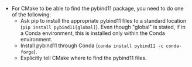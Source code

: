 * For CMake to be able to find the pybind11 package, you need to do one of the following:
    * Ask pip to install the appropriate pybind11 files to a standard location (`pip install pybind11[global]`). Even though "global" is stated, if in a Conda environment, this is installed only within the Conda environment.
    * Install pybind11 through Conda (`conda install pybind11 -c conda-forge`).
    * Explicitly tell CMake where to find the pybind11 files.
